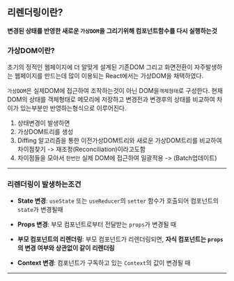 
## 리렌더링이란?

**변경된 상태를 반영한 새로운 `가상DOM`을 그리기위해 컴포넌트함수를 다시 실행하는것**


### 가상DOM이란?

초기의 정적인 웹페이지에 더 알맞게 설계된 기존DOM
그리고 화면전환이 자주발생하는 웹페이지를 만드는데 많이 이용되는 React에서는
가상DOM을 채택하였다.

`가상DOM`은 실제DOM에 접근하여 조작하는것이 아닌 DOM을`객체형태`로 구성한다.
현재 DOM의 상태를 객체형태로 메모리에 저장하고 변경전과 변경후의 상태를 비교하여
차이가 있는부분만 반영하는형식으로 이루어진다.

1. 상태변경이 발생하면
2. 가상DOM트리를 생성
3. Diffing 알고리즘을 통한 이전가상DOM트리와 새로운 가상DOM트리를 비교하여 차이점찾기 
   -> 재조정(Reconciliation)이라고도함
4. 차이점들을 모아서 `한번만` 실제 DOM에 접근하여 일괄적용 -> (Batch업데이트)

---

### 리렌더링이 발생하는조건

- **State 변경**: `useState` 또는 `useReducer`의 `setter` 함수가 호출되어 컴포넌트의 `state`가 변경될때

- **Props 변경**: 부모 컴포넌트로부터 전달받는 `props`가 변경될 때

- **부모 컴포넌트의 리렌더링**: 부모 컴포넌트가 리렌더링되면, **자식 컴포넌트는 `props`의 변경 여부와 상관없이 같이 리렌더링**

- **Context 변경**:  컴포넌트가 구독하고 있는 `Context`의 값이 변경될 때

---
